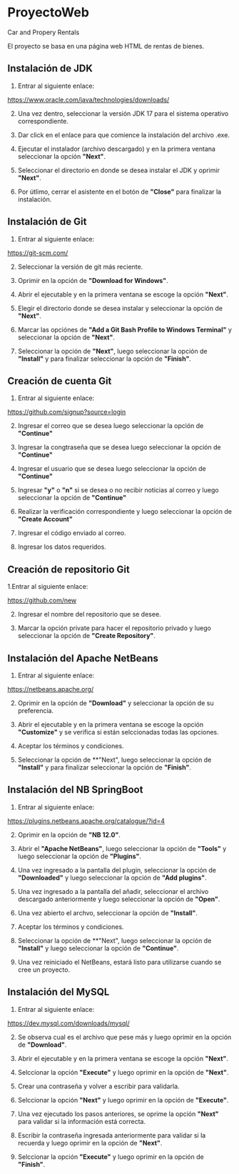 # ProyectoWeb
Car and Propery Rentals

El proyecto se basa en una página web HTML de rentas de bienes.

## Instalación de JDK

1. Entrar al siguiente enlace:

https://www.oracle.com/java/technologies/downloads/

2. Una vez dentro, seleccionar la versión JDK 17 para el sistema operativo correspondiente.

3. Dar click en el enlace para que comience la instalación del archivo .exe.

4. Ejecutar el instalador (archivo descargado) y en la primera ventana seleccionar la opción **"Next"**.

5. Seleccionar el directorio en donde se desea instalar el JDK y oprimir **"Next"**.

6. Por útlimo, cerrar el asistente en el botón de **"Close"** para finalizar la instalación.

## Instalación de Git

1. Entrar al siguiente enlace:

https://git-scm.com/

2. Seleccionar la versión de git más reciente.

3. Oprimir en la opción de **"Download for Windows"**.

4. Abrir el ejecutable y en la primera ventana se escoge la opción **"Next"**.

5. Elegir el directorio donde se desea instalar y seleccionar la opción de **"Next"**.

6. Marcar las opciónes de **"Add a Git Bash Profile to Windows Terminal"** y seleccionar la opción de **"Next"**.

7. Seleccionar la opción de **"Next"**, luego seleccionar la opción de **"Install"** y para finalizar seleccionar la opción de **"Finish"**.

## Creación de cuenta Git

1. Entrar al siguiente enlace:

https://github.com/signup?source=login

2. Ingresar el correo que se desea luego seleccionar la opción de **"Continue"**

3. Ingresar la congtraseña que se desea luego seleccionar la opción de **"Continue"**

4. Ingresar el usuario que se desea luego seleccionar la opción de **"Continue"**

5. Ingresar **"y"** o **"n"** si se desea o no recibir noticias al correo y luego seleccionar la opción de **"Continue"**

6. Realizar la verificación correspondiente y luego seleccionar la opción de **"Create Account"**

7. Ingresar el código enviado al correo.

8. Ingresar los datos requeridos.

## Creación de repositorio Git

1.Entrar al siguiente enlace:

https://github.com/new

2. Ingresar el nombre del repositorio que se desee.

3. Marcar la opción private para hacer el repositorio privado y luego seleccionar la opción de **"Create Repository"**.

## Instalación del Apache NetBeans

1. Entrar al siguiente enlace:

https://netbeans.apache.org/

2. Oprimir en la opción de **"Download"** y seleccionar la opción de su preferencia.

3. Abrir el ejecutable y en la primera ventana se escoge la opción **"Customize"** y se verifica si están selccionadas todas las opciones.

4. Aceptar los términos y condiciones.

5. Seleccionar la opción de **"Next", luego seleccionar la opción de **"Install"** y para finalizar seleccionar la opción de **"Finish"**.

## Instalación del NB SpringBoot

1. Entrar al siguiente enlace:

https://plugins.netbeans.apache.org/catalogue/?id=4

2. Oprimir en la opción de **"NB 12.0"**.

3. Abrir el **"Apache NetBeans"**, luego seleccionar la opción de **"Tools"** y luego seleccionar la opción de **"Plugins"**.

4. Una vez ingresado a la pantalla del plugin, seleccionar la opción de **"Downloaded"** y luego seleccionar la opción de **"Add plugins"**.

5. Una vez ingresado a la pantalla del añadir, seleccionar el archivo descargado anteriormente y luego seleccionar la opción de **"Open"**.

6. Una vez abierto el archvo, seleccionar la opción de **"Install"**. 

7. Aceptar los términos y condiciones.

8. Seleccionar la opción de **"Next", luego seleccionar la opción de **"Install"** y luego seleccionar la opción de **"Continue"**.

9. Una vez reiniciado el NetBeans, estará listo para utilizarse cuando se cree un proyecto.

## Instalación del MySQL

1. Entrar al siguiente enlace:

https://dev.mysql.com/downloads/mysql/

2. Se observa cual es el archivo que pese más y luego oprimir en la opción de **"Download"**.

3. Abrir el ejecutable y en la primera ventana se escoge la opción **"Next"**.

4. Selccionar la opción **"Execute"** y luego oprimir en la opción de **"Next"**.

5. Crear una contraseña y volver a escribir para validarla.

6. Selccionar la opción **"Next"** y luego oprimir en la opción de **"Execute"**.

7. Una vez ejecutado los pasos anteriores, se oprime la opción **"Next"** para validar si la información está correcta.

8. Escribir la contraseña ingresada anteriormente para validar si la recuerda y luego oprimir en la opción de **"Next"**.

9. Selccionar la opción **"Execute"** y luego oprimir en la opción de **"Finish"**.
